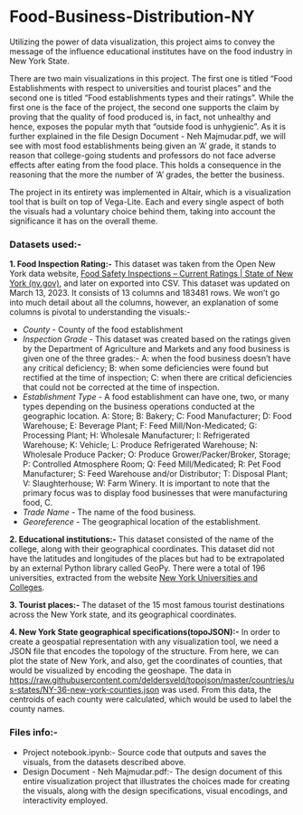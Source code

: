 # Food-Business-Distribution-NY

Utilizing the power of data visualization, this project aims to convey the message of the influence educational institutes have on the food industry in New York State.

There are two main visualizations in this project. The first one is titled “Food Establishments with respect to universities and tourist places” and the second one is titled “Food establishments types and their ratings”. While the first one is the face of the project, the second one supports the claim by proving that the quality of food produced is, in fact, not unhealthy and hence, exposes the popular myth that “outside food is unhygienic”. As it is further explained in the file Design Document - Neh Majmudar.pdf, we will see with most food establishments being given an ‘A’ grade, it stands to reason that college-going students and professors do not face adverse effects after eating from the food place. This holds a consequence in the reasoning that the more the number of ‘A’ grades, the better the business.

The project in its entirety was implemented in Altair, which is a visualization tool that is built on top of Vega-Lite. Each and every single aspect of both the visuals had a voluntary choice behind them, taking into account the significance it has on the overall theme.

### Datasets used:-

<b>1. Food Inspection Rating:-</b> This dataset was taken from the Open New York data website, [Food Safety Inspections – Current Ratings | State of New York (ny.gov)](https://data.ny.gov/Economic-Development/Food-Safety-Inspections-Current-Ratings/d6dy-3h7r), and later on exported into CSV. This dataset was updated on March 13, 2023. It consists of 13 columns and 183481 rows. We won’t go into much detail about all the columns, however, an explanation of some columns is pivotal to understanding the visuals:-
- <i>County</i> - County of the food establishment
- <i>Inspection Grade</i> - This dataset was created based on the ratings given by the Department of Agriculture and Markets and any food business is given one of the three grades:- A: when the food business doesn’t have any critical deficiency; B: when some deficiencies were found but rectified at the time of inspection; C: when there are critical deficiencies that could not be corrected at the time of inspection.
- <i>Establishment Type</i> - A food establishment can have one, two, or many types depending on the business operations conducted at the geographic location. A: Store; B: Bakery; C: Food Manufacturer; D: Food Warehouse; E: Beverage Plant; F: Feed Mill/Non-Medicated; G: Processing Plant; H: Wholesale Manufacturer; I: Refrigerated Warehouse; K: Vehicle; L: Produce Refrigerated Warehouse; N: Wholesale Produce Packer; O: Produce Grower/Packer/Broker, Storage; P: Controlled Atmosphere Room; Q: Feed Mill/Medicated; R: Pet Food Manufacturer; S: Feed Warehouse and/or Distributor; T: Disposal Plant; V: Slaughterhouse; W: Farm Winery. It is important to note that the primary focus was to display food businesses that were manufacturing food, C.
- <i>Trade Name</i> - The name of the food business.
- <i>Georeference</i> - The geographical location of the establishment.

<b>2. Educational institutions:-</b> This dataset consisted of the name of the college, along with their geographical coordinates. This dataset did not have the latitudes and longitudes of the places but had to be extrapolated by an external Python library called GeoPy. There were a total of 196 universities, extracted from the website [New York Universities and Colleges](https://college.ai/Colleges/New-York-Colleges.html).

<b>3. Tourist places:-</b> The dataset of the 15 most famous tourist destinations across the New York state, and its geographical coordinates.

<b>4. New York State geographical specifications(topoJSON):-</b> In order to create a geospatial representation with any visualization tool, we need a JSON file that encodes the topology of the structure. From here, we can plot the state of New York, and also, get the coordinates of counties, that would be visualized by encoding the geoshape. The data in https://raw.githubusercontent.com/deldersveld/topojson/master/countries/us-states/NY-36-new-york-counties.json was used. From this data, the centroids of each county were calculated, which would be used to label the county names.

### Files info:-
- Project notebook.ipynb:- Source code that outputs and saves the visuals, from the datasets described above.
- Design Document - Neh Majmudar.pdf:- The design document of this entire visualization project that illustrates the choices made for creating the visuals, along with the design specifications, visual encodings, and interactivity employed.
